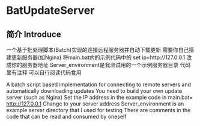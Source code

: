 # BatUpdateServer

## 简介 Introduce
<body>
<a>一个基于批处理脚本(Batch)实现的连接远程服务器并自动下载更新</a>
<a>需要你自己搭建更新服务器(如Nginx)</a>
<a>将main.bat内的示例代码中的 set ip=http://127.0.0.1 改成你的服务器地址</a>
<a>Server_environment是我测试用的一个示例服务器目录</a>
<a>代码里有注释 可以自行阅读代码食用</a>

A batch script based implementation for connecting to remote servers and automatically downloading updates
You need to build your own update server (such as Nginx)
Set the IP address in the example code in main.bat= http://127.0.0.1 Change to your server address
Server_environment is an example server directory that I used for testing
There are comments in the code that can be read and consumed by oneself
</body>
